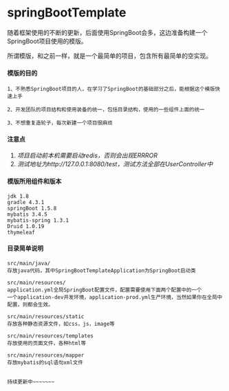 # springBootTemplate
随着框架使用的不断的更新，后面使用SpringBoot会多，这边准备构建一个SpringBoot项目使用的模版。

所谓模版，和之前一样，就是一个最简单的项目，包含所有最简单的空实现。

#### 模版的目的  
```
1、不熟悉SpringBoot项目的人，在学习了SpringBoot的基础部分之后，能根据这个模版快速上手

2、开发团队的项目结构和使用装备的统一，包括目录结构，使用的一些组件上面的统一

3、不想重复造轮子，每次新建一个项目很麻烦
```

#### 注意点
1. _项目启动前本机需要启动redis，否则会出现ERRROR_
2. _测试地址为http://127.0.0.1:8080/test，测试方法全部在UserController中_


#### 模版所用组件和版本  
```
jdk 1.8
gradle 4.3.1
springBoot 1.5.8
mybatis 3.4.5
mybatis-spring 1.3.1
Druid 1.0.19
thymeleaf
```
 
 #### 目录简单说明  
```
src/main/java/
存放java代码，其中SpringBootTemplateApplication为SpringBoot启动类

src/main/resources/
application.yml全局SpringBoot配置文件，配置需要使用下面两个配置中的一个
一个application-dev开发环境，application-prod.yml生产环境，当然如果你在全局中配置，则都会生效。

src/main/resources/static
存放各种静态资源文件，如css，js，image等

src/main/resources/templates
存放使用的页面文件，各种html等

src/main/resources/mapper
存放mybatis的sql语句xml文件
```

````

持续更新中~~~~~~~
